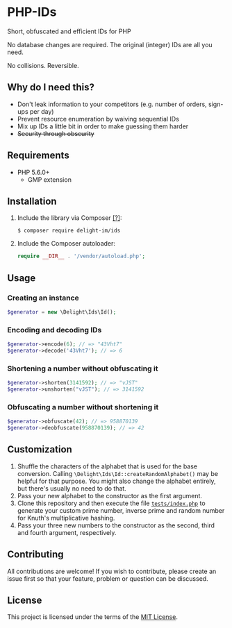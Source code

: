 # PHP-IDs

Short, obfuscated and efficient IDs for PHP

No database changes are required. The original (integer) IDs are all you need.

No collisions. Reversible.

## Why do I need this?

 * Don't leak information to your competitors (e.g. number of orders, sign-ups per day)
 * Prevent resource enumeration by waiving sequential IDs
 * Mix up IDs a little bit in order to make guessing them harder
 * ~~Security through obscurity~~

## Requirements

 * PHP 5.6.0+
   * GMP extension

## Installation

 1. Include the library via Composer [[?]](https://github.com/delight-im/Knowledge/blob/master/Composer%20(PHP).md):

    ```
    $ composer require delight-im/ids
    ```

 1. Include the Composer autoloader:

    ```php
    require __DIR__ . '/vendor/autoload.php';
    ```

## Usage

### Creating an instance

```php
$generator = new \Delight\Ids\Id();
```

### Encoding and decoding IDs

```php
$generator->encode(6); // => "43Vht7"
$generator->decode('43Vht7'); // => 6
```

### Shortening a number without obfuscating it

```php
$generator->shorten(3141592); // => "vJST"
$generator->unshorten("vJST"); // => 3141592
```

### Obfuscating a number without shortening it

```php
$generator->obfuscate(42); // => 958870139
$generator->deobfuscate(958870139); // => 42
```

## Customization

 1. Shuffle the characters of the alphabet that is used for the base conversion. Calling `\Delight\Ids\Id::createRandomAlphabet()` may be helpful for that purpose. You might also change the alphabet entirely, but there's usually no need to do that.
 1. Pass your new alphabet to the constructor as the first argument.
 1. Clone this repository and then execute the file [`tests/index.php`](tests/index.php) to generate your custom prime number, inverse prime and random number for Knuth's multiplicative hashing.
 1. Pass your three new numbers to the constructor as the second, third and fourth argument, respectively.

## Contributing

All contributions are welcome! If you wish to contribute, please create an issue first so that your feature, problem or question can be discussed.

## License

This project is licensed under the terms of the [MIT License](https://opensource.org/licenses/MIT).
